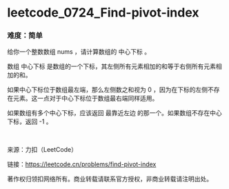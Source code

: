 # leetcode_0724_Find-pivot-index

### 难度：简单

给你一个整数数组 nums ，请计算数组的 中心下标 。

数组 中心下标 是数组的一个下标，其左侧所有元素相加的和等于右侧所有元素相加的和。

如果中心下标位于数组最左端，那么左侧数之和视为 0 ，因为在下标的左侧不存在元素。这一点对于中心下标位于数组最右端同样适用。

如果数组有多个中心下标，应该返回 最靠近左边 的那一个。如果数组不存在中心下标，返回 -1 。

 

来源：力扣（LeetCode）

链接：https://leetcode.cn/problems/find-pivot-index

著作权归领扣网络所有。商业转载请联系官方授权，非商业转载请注明出处。